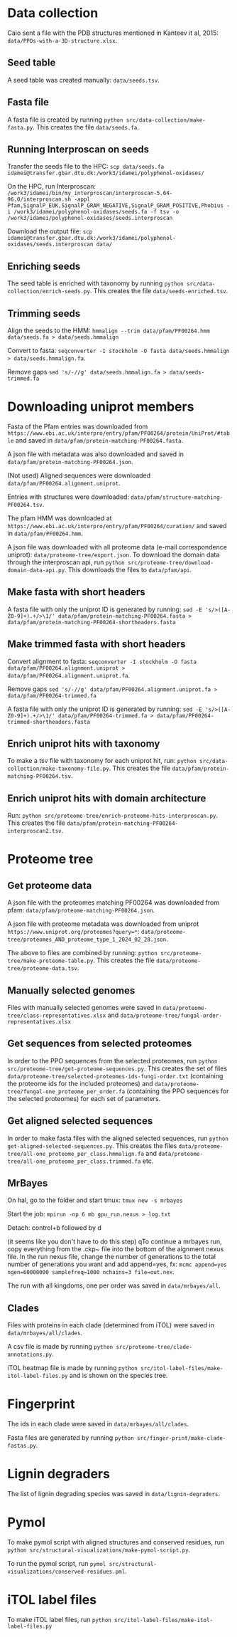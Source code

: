 # Data collection

Caio sent a file with the PDB structures mentioned in Kanteev it al, 2015: `data/PPOs-with-a-3D-structure.xlsx`.

## Seed table
A seed table was created manually: `data/seeds.tsv`.

## Fasta file
A fasta file is created by running `python src/data-collection/make-fasta.py`. This creates the file `data/seeds.fa`.

## Running Interproscan on seeds
Transfer the seeds file to the HPC: `scp data/seeds.fa idamei@transfer.gbar.dtu.dk:/work3/idamei/polyphenol-oxidases/`

On the HPC, run Interproscan:
`/work3/idamei/bin/my_interproscan/interproscan-5.64-96.0/interproscan.sh -appl Pfam,SignalP_EUK,SignalP_GRAM_NEGATIVE,SignalP_GRAM_POSITIVE,Phobius -i /work3/idamei/polyphenol-oxidases/seeds.fa -f tsv -o /work3/idamei/polyphenol-oxidases/seeds.interproscan`

Download the output file:
`scp idamei@transfer.gbar.dtu.dk:/work3/idamei/polyphenol-oxidases/seeds.interproscan data/`

## Enriching seeds
The seed table is enriched with taxonomy by running `python src/data-collection/enrich-seeds.py`. This creates the file `data/seeds-enriched.tsv`.

## Trimming seeds
Align the seeds to the HMM: `hmmalign --trim data/pfam/PF00264.hmm data/seeds.fa > data/seeds.hmmalign`

Convert to fasta: `seqconverter -I stockholm -O fasta data/seeds.hmmalign > data/seeds.hmmalign.fa`.

Remove gaps `sed 's/-//g' data/seeds.hmmalign.fa > data/seeds-trimmed.fa`

# Downloading uniprot members
Fasta of the Pfam entries was downloaded from `https://www.ebi.ac.uk/interpro/entry/pfam/PF00264/protein/UniProt/#table` and saved in `data/pfam/protein-matching-PF00264.fasta`.

A json file with metadata was also downloaded and saved in `data/pfam/protein-matching-PF00264.json`.

(Not used) Aligned sequences were downloaded `data/pfam/PF00264.alignment.uniprot`.

Entries with structures were downloaded: `data/pfam/structure-matching-PF00264.tsv`.

The pfam HMM was downloaded at `https://www.ebi.ac.uk/interpro/entry/pfam/PF00264/curation/` and saved in `data/pfam/PF00264.hmm`.

A json file was downloaded with all proteome data (e-mail correspondence uniprot): `data/proteome-tree/export.json`. To download the domain data through the interproscan api, run `python src/proteome-tree/download-domain-data-api.py`. This downloads the files to `data/pfam/api`.

## Make fasta with short headers
A fasta file with only the uniprot ID is generated by running: `sed -E 's/>([A-Z0-9]+).+/>\1/' data/pfam/protein-matching-PF00264.fasta > data/pfam/protein-matching-PF00264-shortheaders.fasta`

## Make trimmed fasta with short headers
Convert alignment to fasta: `seqconverter -I stockholm -O fasta data/pfam/PF00264.alignment.uniprot > data/pfam/PF00264.alignment.uniprot.fa`.

Remove gaps `sed 's/-//g' data/pfam/PF00264.alignment.uniprot.fa > data/pfam/PF00264-trimmed.fa`

A fasta file with only the uniprot ID is generated by running: `sed -E 's/>([A-Z0-9]+).+/>\1/' data/pfam/PF00264-trimmed.fa > data/pfam/PF00264-trimmed-shortheaders.fasta`

## Enrich uniprot hits with taxonomy
To make a tsv file with taxonomy for each uniprot hit, run: `python src/data-collection/make-taxonomy-file.py`. This creates the file `data/pfam/protein-matching-PF00264.tsv`.

## Enrich uniprot hits with domain architecture
Run: `python src/proteome-tree/enrich-proteome-hits-interproscan.py`. This creates the file `data/pfam/protein-matching-PF00264-interproscan2.tsv`.

# Proteome tree

## Get proteome data
A json file with the proteomes matching PF00264 was downloaded from pfam: `data/pfam/proteome-matching-PF00264.json`.

A json file with proteome metadata was downloaded from uniprot `https://www.uniprot.org/proteomes?query=*`: `data/proteome-tree/proteomes_AND_proteome_type_1_2024_02_28.json`.

The above to files are combined by running: `python src/proteome-tree/make-proteome-table.py`. This creates the file `data/proteome-tree/proteome-data.tsv`.

## Manually selected genomes
Files with manually selected genomes were saved in `data/proteome-tree/class-representatives.xlsx` and `data/proteome-tree/fungal-order-representatives.xlsx`

## Get sequences from selected proteomes
In order to the PPO sequences from the selected proteomes, run `python src/proteome-tree/get-proteome-sequences.py`. This creates the set of files `data/proteome-tree/selected-proteomes-ids-fungi-order.txt` (containing the proteome ids for the included proteomes) and `data/proteome-tree/fungal-one_proteome_per_order.fa` (containing the PPO sequences for the selected proteomes) for each set of parameters.

## Get aligned selected sequences
In order to make fasta files with the aligned selected sequences, run `python get-aligned-selected-sequences.py`. This creates the files `data/proteome-tree/all-one_proteome_per_class.hmmalign.fa` and `data/proteome-tree/all-one_proteome_per_class.trimmed.fa` etc.

## MrBayes
On hal, go to the folder and start tmux: `tmux new -s mrbayes`

Start the job: `mpirun -np 6 mb gpu_run.nexus > log.txt`

Detach: control+b followed by d

(it seems like you don't have to do this step) qTo continue a mrbayes run, copy everything from the .ckp~ file into the bottom of the aignment nexus file. In the run nexus file, change the number of generations to the total number of generations you want and add append=yes, fx: `mcmc append=yes ngen=60000000 samplefreq=1000 nchains=3 file=out.nex`.

The run with all kingdoms, one per order was saved in `data/mrbayes/all`.

## Clades
Files with proteins in each clade (determined from iTOL) were saved in `data/mrbayes/all/clades`.

A csv file is made by running `python src/proteome-tree/clade-annotations.py`.

iTOL heatmap file is made by running `python src/itol-label-files/make-itol-label-files.py` and is shown on the species tree.

# Fingerprint
The ids in each clade were saved in `data/mrbayes/all/clades`.

Fasta files are generated by running `python src/finger-print/make-clade-fastas.py`.

# Lignin degraders
The list of lignin degrading species was saved in `data/lignin-degraders`.

# Pymol
To make pymol script with aligned structures and conserved residues, run `python src/structural-visualizations/make-pymol-script.py`.

To run the pymol script, run `pymol src/structural-visualizations/conserved-residues.pml`.

# iTOL label files
To make iTOL label files, run `python src/itol-label-files/make-itol-label-files.py`